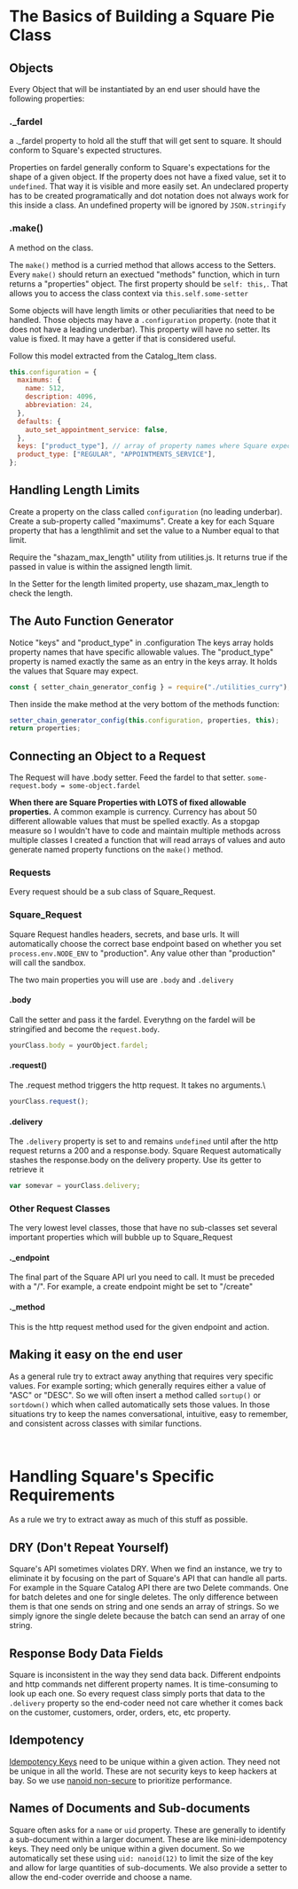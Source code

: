 # The Basics of Building a Square Pie Class

## Objects

Every Object that will be instantiated by an end user should have the following properties:

### **.\_fardel**

a .\_fardel property to hold all the stuff that will get sent to square. It should conform to Square's expected structures.

Properties on fardel generally conform to Square's expectations for the shape of a given object. If the property does not have a fixed
value, set it to `undefined`. That way it is visible and more easily set. An undeclared property has to be created programatically and
dot notation does not always work for this inside a class. An undefined property will be ignored by `JSON.stringify`

### **.make()**

A method on the class.

The `make()` method is a curried method that allows access to the Setters. Every `make()` should return an exectued "methods" function,
which in turn returns a "properties" object. The first property should be `self: this,`. That allows you to access the class context via
`this.self.some-setter`

Some objects will have length limits or other peculiarities that need to be handled. Those objects may have a `.configuration` property.
(note that it does not have a leading underbar). This property will have no setter. Its value is fixed. It may have a getter if that is
considered useful.

Follow this model extracted from the Catalog_Item class.

```js
this.configuration = {
  maximums: {
    name: 512,
    description: 4096,
    abbreviation: 24,
  },
  defaults: {
    auto_set_appointment_service: false,
  },
  keys: ["product_type"], // array of property names where Square expects specific values
  product_type: ["REGULAR", "APPOINTMENTS_SERVICE"],
};
```

## Handling Length Limits

Create a property on the class called `configuration` (no leading underbar).
Create a sub-property called "maximums".
Create a key for each Square property that has a lengthlimit and set the value to a Number equal to that limit.

Require the "shazam_max_length" utility from utilities.js. It returns true if the passed in value is within the assigned length limit.

In the Setter for the length limited property, use shazam_max_length to check the length.

## The Auto Function Generator

Notice "keys" and "product_type" in .configuration
The keys array holds property names that have specific allowable values.
The "product_type" property is named exactly the same as an entry in the keys array. It holds the values that Square may expect.

```js
const { setter_chain_generator_config } = require("./utilities_curry");
```

Then inside the make method at the very bottom of the methods function:

```js
setter_chain_generator_config(this.configuration, properties, this);
return properties;
```

## Connecting an Object to a Request

The Request will have .body setter. Feed the fardel to that setter.
`some-request.body = some-object.fardel`

**When there are Square Properties with LOTS of fixed allowable properties.**
A common example is currency. Currency has about 50 different allowable values that must be spelled exactly. As a stopgap measure
so I wouldn't have to code and maintain multiple methods across multiple classes I created a function that will read arrays of values
and auto generate named property functions on the `make()` method.

### Requests

Every request should be a sub class of Square_Request.

### Square_Request

Square Request handles headers, secrets, and base urls. It will automatically choose the correct base endpoint based on
whether you set `process.env.NODE_ENV` to "production". Any value other than "production" will call the sandbox.

The two main properties you will use are `.body` and `.delivery`

#### **.body**

Call the setter and pass it the fardel. Everythng on the fardel will be stringified and become the `request.body`.

```js
yourClass.body = yourObject.fardel;
```

#### **.request()**

The .request method triggers the http request. It takes no arguments.\

```js
yourClass.request();
```

#### **.delivery**

The `.delivery` property is set to and remains `undefined` until after the http request returns a 200 and a response.body.
Square Request automatically stashes the response.body on the delivery property. Use its getter to retrieve it

```js
var somevar = yourClass.delivery;
```

### Other Request Classes

The very lowest level classes, those that have no sub-classes set several important properties which will bubble up
to Square_Request

#### **.\_endpoint**

The final part of the Square API url you need to call. It must be preceded with a "/". For example, a create endpoint might be set to "/create"

#### **.\_method**

This is the http request method used for the given endpoint and action.

## Making it easy on the end user

As a general rule try to extract away anything that requires very specific values. For example sorting; which
generally requires either a value of "ASC" or "DESC". So we will often insert a method called
`sortup()` or `sortdown()` which when called automatically sets those values. In those situations try to keep
the names conversational, intuitive, easy to remember, and consistent across classes with similar functions.

<br/>

# Handling Square's Specific Requirements

As a rule we try to extract away as much of this stuff as possible.

## DRY (Don't Repeat Yourself)

Square's API sometimes violates DRY. When we find an instance, we try to eliminate it by focusing on
the part of Square's API that can handle all parts. For example in the Square Catalog API there are two Delete commands. One for batch deletes and one for single deletes.
The only difference between them is that one sends on string and one sends an array of strings. So we simply ignore the single delete because the batch can send an array of one string.

## Response Body Data Fields

Square is inconsistent in the way they send data back. Different endpoints and http commands net different property names. It is time-consuming to look up each one. So every request
class simply ports that data to the `.delivery` property so the end-coder need not care whether it comes back on the customer, customers, order, orders, etc, etc property.

## Idempotency

[Idempotency Keys](https://developer.squareup.com/docs/working-with-apis/idempotency) need to be unique within a given action. They need not be unique in all the world. These are not security keys to keep hackers at bay.
So we use [nanoid non-secure](https://github.com/ai/nanoid#non-secure) to prioritize performance.

## Names of Documents and Sub-documents

Square often asks for a `name` or `uid` property. These are generally to identify a sub-document within a larger document. These are like mini-idempotency keys. They need only be unique within
a given document. So we automatically set these using `uid: nanoid(12)` to limit the size of the key and allow for large quantities of sub-documents. We also provide a setter to allow the end-coder
override and choose a name.
